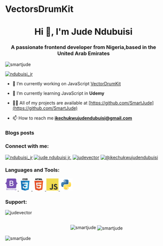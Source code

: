 # VectorsDrumKit
<h1 align="center">Hi 👋, I'm Jude Ndubuisi</h1>
<h3 align="center">A passionate frontend developer from Nigeria,based in the United Arab Emirates</h3>

<p align="left"> <img src="https://komarev.com/ghpvc/?username=smartjude&label=Profile%20views&color=0e75b6&style=flat" alt="smartjude" /> </p>

<p align="left"> <a href="https://twitter.com/ndubuisi_jr" target="blank"><img src="https://img.shields.io/twitter/follow/ndubuisi_jr?logo=twitter&style=for-the-badge" alt="ndubuisi_jr" /></a> </p>

- 🔭 I’m currently working on JavaScript [VectorDrumKit](https://github.com/SmartJude)

- 🌱 I’m currently learning JavaScript in **Udemy**

- 👨‍💻 All of my projects are available at [https://github.com/SmartJude](https://github.com/SmartJude)

- 📫 How to reach me **ikechukwujudendubuisi@gmail.com**

### Blogs posts
<!-- BLOG-POST-LIST:START -->
<!-- BLOG-POST-LIST:END -->

<h3 align="left">Connect with me:</h3>
<p align="left">
<a href="https://twitter.com/ndubuisi_jr" target="blank"><img align="center" src="https://raw.githubusercontent.com/rahuldkjain/github-profile-readme-generator/master/src/images/icons/Social/twitter.svg" alt="ndubuisi_jr" height="30" width="40" /></a>
<a href="https://fb.com/jude ndubuisi jr." target="blank"><img align="center" src="https://raw.githubusercontent.com/rahuldkjain/github-profile-readme-generator/master/src/images/icons/Social/facebook.svg" alt="jude ndubuisi jr." height="30" width="40" /></a>
<a href="https://instagram.com/judevector" target="blank"><img align="center" src="https://raw.githubusercontent.com/rahuldkjain/github-profile-readme-generator/master/src/images/icons/Social/instagram.svg" alt="judevector" height="30" width="40" /></a>
<a href="https://medium.com/@ikechukwujudendubuisi" target="blank"><img align="center" src="https://raw.githubusercontent.com/rahuldkjain/github-profile-readme-generator/master/src/images/icons/Social/medium.svg" alt="@ikechukwujudendubuisi" height="30" width="40" /></a>
</p>

<h3 align="left">Languages and Tools:</h3>
<p align="left"> <a href="https://getbootstrap.com" target="_blank" rel="noreferrer"> <img src="https://raw.githubusercontent.com/devicons/devicon/master/icons/bootstrap/bootstrap-plain-wordmark.svg" alt="bootstrap" width="40" height="40"/> </a> <a href="https://www.w3schools.com/css/" target="_blank" rel="noreferrer"> <img src="https://raw.githubusercontent.com/devicons/devicon/master/icons/css3/css3-original-wordmark.svg" alt="css3" width="40" height="40"/> </a> <a href="https://www.w3.org/html/" target="_blank" rel="noreferrer"> <img src="https://raw.githubusercontent.com/devicons/devicon/master/icons/html5/html5-original-wordmark.svg" alt="html5" width="40" height="40"/> </a> <a href="https://developer.mozilla.org/en-US/docs/Web/JavaScript" target="_blank" rel="noreferrer"> <img src="https://raw.githubusercontent.com/devicons/devicon/master/icons/javascript/javascript-original.svg" alt="javascript" width="40" height="40"/> </a> <a href="https://www.python.org" target="_blank" rel="noreferrer"> <img src="https://raw.githubusercontent.com/devicons/devicon/master/icons/python/python-original.svg" alt="python" width="40" height="40"/> </a> </p>

<h3 align="left">Support:</h3>
<p><a href="https://www.buymeacoffee.com/judevector"> <img align="left" src="https://cdn.buymeacoffee.com/buttons/v2/default-yellow.png" height="50" width="210" alt="judevector" /></a></p><br><br>

<p><img align="left" src="https://github-readme-stats.vercel.app/api/top-langs?username=smartjude&show_icons=true&locale=en&layout=compact" alt="smartjude" /></p>

<p>&nbsp;<img align="center" src="https://github-readme-stats.vercel.app/api?username=smartjude&show_icons=true&locale=en" alt="smartjude" /></p>

<p><img align="center" src="https://github-readme-streak-stats.herokuapp.com/?user=smartjude&" alt="smartjude" /></p>

